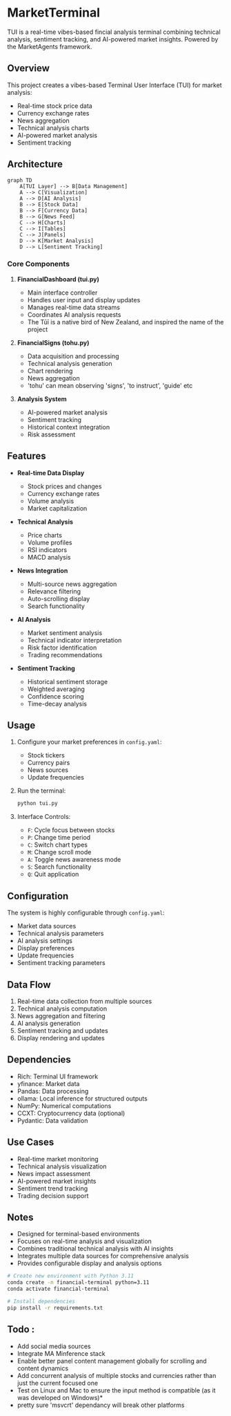 # MarketTerminal

TUI is a real-time vibes-based fincial analysis terminal combining technical analysis, sentiment tracking, and AI-powered market insights. Powered by the MarketAgents framework. 

## Overview

This project creates a vibes-based Terminal User Interface (TUI) for market analysis:

- Real-time stock price data
- Currency exchange rates
- News aggregation
- Technical analysis charts
- AI-powered market analysis
- Sentiment tracking

## Architecture

```mermaid
graph TD
    A[TUI Layer] --> B[Data Management]
    A --> C[Visualization]
    A --> D[AI Analysis]
    B --> E[Stock Data]
    B --> F[Currency Data]
    B --> G[News Feed]
    C --> H[Charts]
    C --> I[Tables]
    C --> J[Panels]
    D --> K[Market Analysis]
    D --> L[Sentiment Tracking]
```

### Core Components

1. **FinancialDashboard (tui.py)**
   - Main interface controller
   - Handles user input and display updates
   - Manages real-time data streams
   - Coordinates AI analysis requests
   - The Tūī is a native bird of New Zealand, and inspired the name of the project

2. **FinancialSigns (tohu.py)**
   - Data acquisition and processing
   - Technical analysis generation
   - Chart rendering
   - News aggregation
   - 'tohu' can mean observing 'signs', 'to instruct', 'guide' etc

3. **Analysis System**
   - AI-powered market analysis
   - Sentiment tracking
   - Historical context integration
   - Risk assessment

## Features

- **Real-time Data Display**
  - Stock prices and changes
  - Currency exchange rates
  - Volume analysis
  - Market capitalization

- **Technical Analysis**
  - Price charts
  - Volume profiles
  - RSI indicators
  - MACD analysis

- **News Integration**
  - Multi-source news aggregation
  - Relevance filtering
  - Auto-scrolling display
  - Search functionality

- **AI Analysis**
  - Market sentiment analysis
  - Technical indicator interpretation
  - Risk factor identification
  - Trading recommendations

- **Sentiment Tracking**
  - Historical sentiment storage
  - Weighted averaging
  - Confidence scoring
  - Time-decay analysis

## Usage

1. Configure your market preferences in `config.yaml`:
   - Stock tickers
   - Currency pairs
   - News sources
   - Update frequencies

2. Run the terminal:
   ```bash
   python tui.py
   ```

3. Interface Controls:
   - `F`: Cycle focus between stocks
   - `P`: Change time period
   - `C`: Switch chart types
   - `M`: Change scroll mode
   - `A`: Toggle news awareness mode
   - `S`: Search functionality
   - `Q`: Quit application

## Configuration

The system is highly configurable through `config.yaml`:

- Market data sources
- Technical analysis parameters
- AI analysis settings
- Display preferences
- Update frequencies
- Sentiment tracking parameters

## Data Flow

1. Real-time data collection from multiple sources
2. Technical analysis computation
3. News aggregation and filtering
4. AI analysis generation
5. Sentiment tracking and updates
6. Display rendering and updates

## Dependencies

- Rich: Terminal UI framework
- yfinance: Market data
- Pandas: Data processing
- ollama: Local inference for structured outputs
- NumPy: Numerical computations
- CCXT: Cryptocurrency data (optional)
- Pydantic: Data validation

## Use Cases

- Real-time market monitoring
- Technical analysis visualization
- News impact assessment
- AI-powered market insights
- Sentiment trend tracking
- Trading decision support

## Notes

- Designed for terminal-based environments
- Focuses on real-time analysis and visualization
- Combines traditional technical analysis with AI insights
- Integrates multiple data sources for comprehensive analysis
- Provides configurable display and analysis options 

```bash
# Create new environment with Python 3.11
conda create -n financial-terminal python=3.11
conda activate financial-terminal

# Install dependencies
pip install -r requirements.txt
```


## Todo :

- Add social media sources
- Integrate MA Minference stack
- Enable better panel content management globally for scrolling and content dynamics
- Add concurrent analysis of multiple stocks and currencies rather than just the current focused one
- Test on Linux and Mac to ensure the input method is compatible (as it was developed on Windows)*
- pretty sure 'msvcrt' dependancy will break other platforms